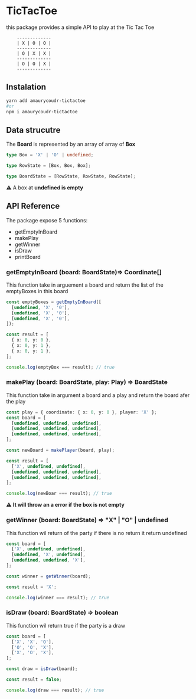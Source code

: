 # TicTacToe

this package provides a simple API to play at the Tic Tac Toe

```
    -------------
    | X | O | O |
    -------------
    | O | X | X |
    -------------
    | O | O | X |
    -------------
```

## Instalation

```bash
yarn add amaurycoudr-tictactoe
#or
npm i amaurycoudr-tictactoe
```

## Data strucutre

The **Board** is represented by an array of array of **Box**

```typescript
type Box = 'X' | 'O' | undefined;

type RowState = [Box, Box, Box];

type BoardState = [RowState, RowState, RowState];
```

:warning: A box at **undefined is empty**

## API Reference

The package expose 5 functions:

- getEmptyInBoard
- makePlay
- getWinner
- isDraw
- printBoard

### getEmptyInBoard (board: BoardState)=> Coordinate[]

This function take in arguement a board and return the list of the emptyBoxes in this board

```ts
const emptyBoxes = getEmptyInBoard([
  [undefined, 'X', '0'],
  [undefined, 'X', '0'],
  [undefined, 'X', '0'],
]);

const result = [
  { x: 0, y: 0 },
  { x: 0, y: 1 },
  { x: 0, y: 1 },
];

console.log(emptyBox === result); // true
```

### makePlay (board: BoardState, play: Play) => BoardState

This function take in argument a board and a play and return the board afer the play

```ts
const play = { coordinate: { x: 0, y: 0 }, player: 'X' };
const board = [
  [undefined, undefined, undefined],
  [undefined, undefined, undefined],
  [undefined, undefined, undefined],
];

const newBoard = makePlayer(board, play);

const result = [
  ['X', undefined, undefined],
  [undefined, undefined, undefined],
  [undefined, undefined, undefined],
];

console.log(newBoar === result); // true
```

:warning: **It will throw an a error if the box is not empty**

### getWinner (board: BoardState) => "X" | "O" | undefined

This function wil return of the party if there is no return it return undefined

```ts
const board = [
  ['X', undefined, undefined],
  [undefined, 'X', undefined],
  [undefined, undefined, 'X'],
];

const winner = getWinner(board);

const result = 'X';

console.log(winner === result); // true
```

### isDraw (board: BoardState) => boolean

This function wil return true if the party is a draw

```ts
const board = [
  ['X', 'X', 'O'],
  ['O', 'O', 'X'],
  ['X', 'O', 'X'],
];

const draw = isDraw(board);

const result = false;

console.log(draw === result); // true
```
